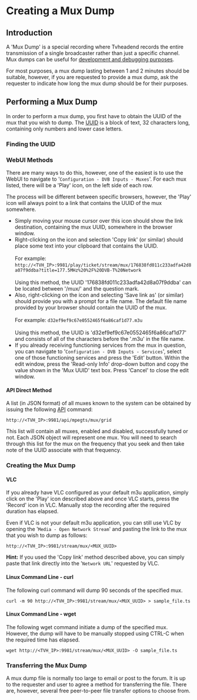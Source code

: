 # Creating a Mux Dump

## Introduction

A 'Mux Dump' is a special recording where Tvheadend records the entire transmission of a single broadcaster rather than just a specific channel. Mux dumps can be useful for [development and debugging purposes](development/testing-tuners-using-files.md).

For most purposes, a mux dump lasting between 1 and 2 minutes should be suitable, however, if you are requested to provide a mux dump, ask the requester to indicate how long the mux dump should be for their purposes.

## Performing a Mux Dump

In order to perform a mux dump, you first have to obtain the UUID of the mux that you wish to dump. The [UUID](development/object-id-representation.md) is a block of text, 32 characters long, containing only numbers and lower case letters.

### Finding the UUID

### WebUI Methods

There are many ways to do this, however, one of the easiest is to use the WebUI to navigate to '`Configuration - DVB Inputs - Muxes`'. For each mux listed, there will be a 'Play' icon, on the left side of each row.

The process will be different between specific browsers, however, the 'Play' icon will always point to a link that contains the UUID of the mux somewhere.

* Simply moving your mouse cursor over this icon should show the link destination, containing the mux UUID, somewhere in the browser window.
* Right-clicking on the icon and selection 'Copy link' (or similar) should place some text into your clipboard that contains the UUID.\
  \
  For example: `http://<TVH_IP>:9981/play/ticket/stream/mux/176838fd011c233adfa42d8a07f9ddba?title=177.5MHz%20%2F%20DVB-T%20Network` \
  \
  Using this method, the UUID '176838fd011c233adfa42d8a07f9ddba' can be located between '/mux/' and the question mark.
* Also, right-clicking on the icon and selecting 'Save link as' (or similar) should provide you with a prompt for a file name. The default file name provided by your browser should contain the UUID of the mux.\
  \
  For example: `d32ef9ef9c67e0552465f6a86caf1d77.m3u` \
  \
  Using this method, the UUID is 'd32ef9ef9c67e0552465f6a86caf1d77' and consists of all of the characters before the '.m3u' in the file name.
* If you already receiving functioning services from the mux in question, you can navigate to '`Configuration - DVB Inputs - Services`', select one of those functioning services and press the 'Edit' button. Within the edit window, press the 'Read-only Info' drop-down button and copy the value shown in the 'Mux UUID' text box. Press 'Cancel' to close the edit window.

#### API Direct Method

A list (in JSON format) of all muxes known to the system can be obtained by issuing the following [API](development/json-api/api-description/mpegts.md#mpegts-mux-grid) command:

`http://<TVH_IP>:9981/api/mpegts/mux/grid`

This list will contain all muxes, enabled and disabled, successfully tuned or not. Each JSON object will represent one mux. You will need to search through this list for the mux on the frequency that you seek and then take note of the UUID associate with that frequency.

### Creating the Mux Dump

#### VLC

If you already have VLC configured as your default m3u application, simply click on the 'Play' icon described above and once VLC starts, press the 'Record' icon in VLC. Manually stop the recording after the required duration has elapsed.

Even if VLC is not your default m3u application, you can still use VLC by opening the '`Media - Open Network Stream`' and pasting the link to the mux that you wish to dump as follows:

`http://<TVH_IP>:9981/stream/mux/<MUX_UUID>`

**Hint:** If you used the 'Copy link' method described above, you can simply paste that link directly into the '`Network URL`' requested by VLC.

#### Linux Command Line - curl

The following curl command will dump 90 seconds of the specified mux.

`curl -m 90 http://<TVH_IP>:9981/stream/mux/<MUX_UUID> > sample_file.ts`

#### Linux Command Line - wget

The following wget command initiate a dump of the specified mux. However, the dump will have to be manually stopped using CTRL-C when the required time has elapsed.

`wget http://<TVH_IP>:9981/stream/mux/<MUX_UUID> -O sample_file.ts`

### Transferring the Mux Dump

A mux dump file is normally too large to email or post to the forum.  It is up to the requester and user to agree a method for transferring the file.  There are, however, several free peer-to-peer file transfer options to choose from.

